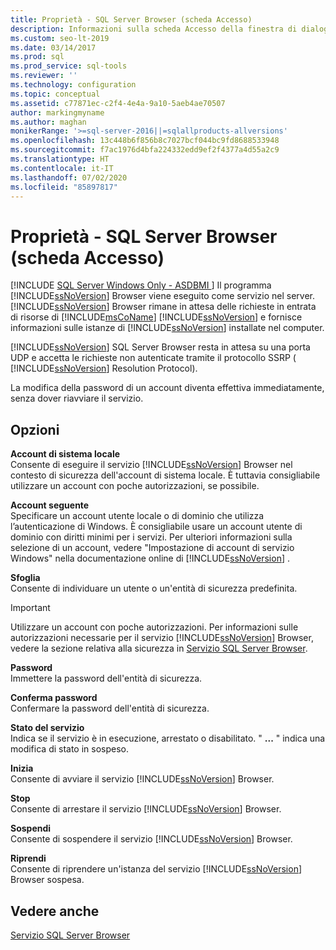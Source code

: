 ```yaml
---
title: Proprietà - SQL Server Browser (scheda Accesso)
description: Informazioni sulla scheda Accesso della finestra di dialogo Proprietà di SQL Server Browser e su come usare questa scheda per specificare un account e avviare o arrestare il servizio.
ms.custom: seo-lt-2019
ms.date: 03/14/2017
ms.prod: sql
ms.prod_service: sql-tools
ms.reviewer: ''
ms.technology: configuration
ms.topic: conceptual
ms.assetid: c77871ec-c2f4-4e4a-9a10-5aeb4ae70507
author: markingmyname
ms.author: maghan
monikerRange: '>=sql-server-2016||=sqlallproducts-allversions'
ms.openlocfilehash: 13c448b6f856b8c7027bcf044bc9fd8688533948
ms.sourcegitcommit: f7ac1976d4bfa224332edd9ef2f4377a4d55a2c9
ms.translationtype: HT
ms.contentlocale: it-IT
ms.lasthandoff: 07/02/2020
ms.locfileid: "85897817"
---
```

# <a name="sql-server-browser-properties-log-on-tab"></a>Proprietà - SQL Server Browser (scheda Accesso)
[!INCLUDE [SQL Server Windows Only - ASDBMI ](../../includes/applies-to-version/sql-windows-only-asdbmi.md)]
  Il programma [!INCLUDE[ssNoVersion](../../includes/ssnoversion-md.md)] Browser viene eseguito come servizio nel server. [!INCLUDE[ssNoVersion](../../includes/ssnoversion-md.md)] Browser rimane in attesa delle richieste in entrata di risorse di [!INCLUDE[msCoName](../../includes/msconame-md.md)] [!INCLUDE[ssNoVersion](../../includes/ssnoversion-md.md)] e fornisce informazioni sulle istanze di [!INCLUDE[ssNoVersion](../../includes/ssnoversion-md.md)] installate nel computer.  
  
 [!INCLUDE[ssNoVersion](../../includes/ssnoversion-md.md)] SQL Server Browser resta in attesa su una porta UDP e accetta le richieste non autenticate tramite il protocollo SSRP ( [!INCLUDE[ssNoVersion](../../includes/ssnoversion-md.md)] Resolution Protocol).  
  
 La modifica della password di un account diventa effettiva immediatamente, senza dover riavviare il servizio.  
  
## <a name="options"></a>Opzioni  
 **Account di sistema locale**  
 Consente di eseguire il servizio [!INCLUDE[ssNoVersion](../../includes/ssnoversion-md.md)] Browser nel contesto di sicurezza dell'account di sistema locale. È tuttavia consigliabile utilizzare un account con poche autorizzazioni, se possibile.  
  
 **Account seguente**  
 Specificare un account utente locale o di dominio che utilizza l’autenticazione di Windows. È consigliabile usare un account utente di dominio con diritti minimi per i servizi. Per ulteriori informazioni sulla selezione di un account, vedere "Impostazione di account di servizio Windows" nella documentazione online di [!INCLUDE[ssNoVersion](../../includes/ssnoversion-md.md)] .  
  
 **Sfoglia**  
 Consente di individuare un utente o un'entità di sicurezza predefinita.  
  
> [!IMPORTANT]  
>  Utilizzare un account con poche autorizzazioni. Per informazioni sulle autorizzazioni necessarie per il servizio [!INCLUDE[ssNoVersion](../../includes/ssnoversion-md.md)] Browser, vedere la sezione relativa alla sicurezza in [Servizio SQL Server Browser](../../tools/configuration-manager/sql-server-browser-service.md).  
  
 **Password**  
 Immettere la password dell'entità di sicurezza.  
  
 **Conferma password**  
 Confermare la password dell'entità di sicurezza.  
  
 **Stato del servizio**  
 Indica se il servizio è in esecuzione, arrestato o disabilitato. " **...** " indica una modifica di stato in sospeso.  
  
 **Inizia**  
 Consente di avviare il servizio [!INCLUDE[ssNoVersion](../../includes/ssnoversion-md.md)] Browser.  
  
 **Stop**  
 Consente di arrestare il servizio [!INCLUDE[ssNoVersion](../../includes/ssnoversion-md.md)] Browser.  
  
 **Sospendi**  
 Consente di sospendere il servizio [!INCLUDE[ssNoVersion](../../includes/ssnoversion-md.md)] Browser.  
  
 **Riprendi**  
 Consente di riprendere un'istanza del servizio [!INCLUDE[ssNoVersion](../../includes/ssnoversion-md.md)] Browser sospesa.  
  
## <a name="see-also"></a>Vedere anche  
 [Servizio SQL Server Browser](../../tools/configuration-manager/sql-server-browser-service.md)  
  
  
